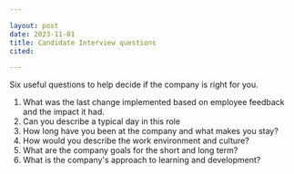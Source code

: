 ```yaml
---

layout: post
date: 2023-11-01
title: Candidate Interview questions
cited: 

---
```


Six useful questions to help decide if the company is right for you.

1. What was the last change implemented based on employee feedback and the impact it had.
2. Can you describe a typical day in this role
3. How long have you been at the company and what makes you stay?
4. How would you describe the work environment and culture?
5. What are the company goals for the short and long term?
6. What is the company's approach to learning and development?
